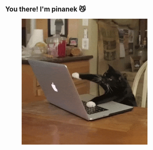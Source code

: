 ## You there! I'm pinanek 😼

<p style="text-align: center;">
  <img src="assets/typing-tuxedo-cat.gif" alt="Typing tuxedo cat" width="400" />
</p>

